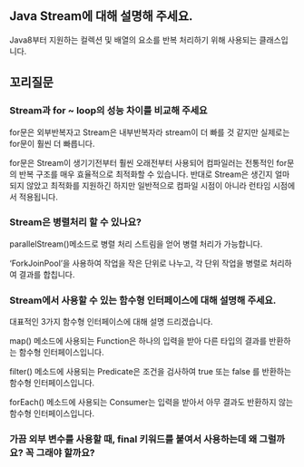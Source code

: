## **Java Stream에 대해 설명해 주세요.**

Java8부터 지원하는 컬렉션 및 배열의 요소를 반복 처리하기 위해 사용되는 클래스입니다.

## 꼬리질문

### Stream과 for ~ loop의 성능 차이를 비교해 주세요

for문은 외부반복자고 Stream은 내부반복자라 stream이 더 빠를 것 같지만 실제로는 for문이 훨씬 더 빠릅니다.

for문은 Stream이 생기기전부터 훨씬 오래전부터 사용되어 컴파일러는 전통적인 for문의 반복 구조를 매우 효율적으로 최적화할 수 있습니다. 반대로 Stream은 생긴지 얼마 되지 않았고 최적화를 지원하긴 하지만 일반적으로 컴파일 시점이 아니라 런타임 시점에서 적용됩니다.

### Stream은 병렬처리 할 수 있나요?

parallelStream()메소드로 병렬 처리 스트림을 얻어 병렬 처리가 가능합니다.

‘ForkJoinPool’을 사용하여 작업을 작은 단위로 나누고, 각 단위 작업을 병렬로 처리하여 결과를 합칩니다.

### Stream에서 사용할 수 있는 함수형 인터페이스에 대해 설명해 주세요.

대표적인 3가지 함수형 인터페이스에 대해 설명 드리겠습니다.

map() 메소드에 사용되는 Function은 하나의 입력을 받아 다른 타입의 결과를 반환하는 함수형 인터페이스입니다.

filter() 메소드에 사용되는 Predicate은 조건을 검사하여 true 또는 false 를 반환하는 함수형 인터페이스입니다.

forEach() 메소드에 사용되는 Consumer는 입력을 받아서 아무 결과도 반환하지 않는 함수형 인터페이스입니다.

### 가끔 외부 변수를 사용할 때, final 키워드를 붙여서 사용하는데 왜 그럴까요? 꼭 그래야 할까요?
